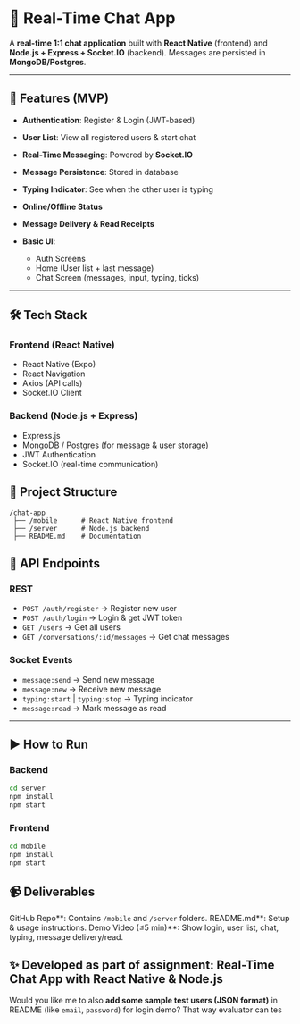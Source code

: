# 📱 Real-Time Chat App

A **real-time 1:1 chat application** built with **React Native** (frontend) and **Node.js + Express + Socket.IO** (backend).
Messages are persisted in **MongoDB/Postgres**.

---

## 🚀 Features (MVP)

* **Authentication**: Register & Login (JWT-based)
* **User List**: View all registered users & start chat
* **Real-Time Messaging**: Powered by **Socket.IO**
* **Message Persistence**: Stored in database
* **Typing Indicator**: See when the other user is typing
* **Online/Offline Status**
* **Message Delivery & Read Receipts**
* **Basic UI**:

  * Auth Screens
  * Home (User list + last message)
  * Chat Screen (messages, input, typing, ticks)

---

## 🛠️ Tech Stack

### Frontend (React Native)

* React Native (Expo)
* React Navigation
* Axios (API calls)
* Socket.IO Client

### Backend (Node.js + Express)

* Express.js
* MongoDB / Postgres (for message & user storage)
* JWT Authentication
* Socket.IO (real-time communication)


## 📂 Project Structure

```
/chat-app
 ├── /mobile      # React Native frontend
 ├── /server      # Node.js backend
 ├── README.md    # Documentation
```


## 🔑 API Endpoints

### REST

* `POST /auth/register` → Register new user
* `POST /auth/login` → Login & get JWT token
* `GET /users` → Get all users
* `GET /conversations/:id/messages` → Get chat messages

### Socket Events

* `message:send` → Send new message
* `message:new` → Receive new message
* `typing:start` | `typing:stop` → Typing indicator
* `message:read` → Mark message as read

---

## ▶️ How to Run

### Backend

```bash
cd server
npm install
npm start
```

### Frontend

```bash
cd mobile
npm install
npm start
```


## 📹 Deliverables

  GitHub Repo**: Contains `/mobile` and `/server` folders.
  README.md**: Setup & usage instructions.
  Demo Video (≤5 min)**: Show login, user list, chat, typing, message delivery/read.


✨ Developed as part of assignment: Real-Time Chat App with React Native & Node.js
---

Would you like me to also **add some sample test users (JSON format)** in README (like `email`, `password`) for login demo? That way evaluator can tes

